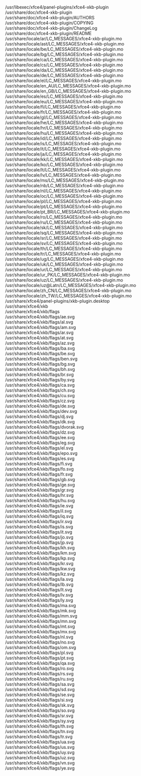 /usr/libexec/xfce4/panel-plugins/xfce4-xkb-plugin  
/usr/share/doc/xfce4-xkb-plugin  
/usr/share/doc/xfce4-xkb-plugin/AUTHORS  
/usr/share/doc/xfce4-xkb-plugin/COPYING  
/usr/share/doc/xfce4-xkb-plugin/ChangeLog  
/usr/share/doc/xfce4-xkb-plugin/README  
/usr/share/locale/ar/LC\_MESSAGES/xfce4-xkb-plugin.mo  
/usr/share/locale/ast/LC\_MESSAGES/xfce4-xkb-plugin.mo  
/usr/share/locale/be/LC\_MESSAGES/xfce4-xkb-plugin.mo  
/usr/share/locale/bg/LC\_MESSAGES/xfce4-xkb-plugin.mo  
/usr/share/locale/ca/LC\_MESSAGES/xfce4-xkb-plugin.mo  
/usr/share/locale/cs/LC\_MESSAGES/xfce4-xkb-plugin.mo  
/usr/share/locale/da/LC\_MESSAGES/xfce4-xkb-plugin.mo  
/usr/share/locale/de/LC\_MESSAGES/xfce4-xkb-plugin.mo  
/usr/share/locale/el/LC\_MESSAGES/xfce4-xkb-plugin.mo  
/usr/share/locale/en\_AU/LC\_MESSAGES/xfce4-xkb-plugin.mo  
/usr/share/locale/en\_GB/LC\_MESSAGES/xfce4-xkb-plugin.mo  
/usr/share/locale/es/LC\_MESSAGES/xfce4-xkb-plugin.mo  
/usr/share/locale/eu/LC\_MESSAGES/xfce4-xkb-plugin.mo  
/usr/share/locale/fi/LC\_MESSAGES/xfce4-xkb-plugin.mo  
/usr/share/locale/fr/LC\_MESSAGES/xfce4-xkb-plugin.mo  
/usr/share/locale/gl/LC\_MESSAGES/xfce4-xkb-plugin.mo  
/usr/share/locale/he/LC\_MESSAGES/xfce4-xkb-plugin.mo  
/usr/share/locale/hr/LC\_MESSAGES/xfce4-xkb-plugin.mo  
/usr/share/locale/hu/LC\_MESSAGES/xfce4-xkb-plugin.mo  
/usr/share/locale/id/LC\_MESSAGES/xfce4-xkb-plugin.mo  
/usr/share/locale/is/LC\_MESSAGES/xfce4-xkb-plugin.mo  
/usr/share/locale/it/LC\_MESSAGES/xfce4-xkb-plugin.mo  
/usr/share/locale/ja/LC\_MESSAGES/xfce4-xkb-plugin.mo  
/usr/share/locale/kk/LC\_MESSAGES/xfce4-xkb-plugin.mo  
/usr/share/locale/ko/LC\_MESSAGES/xfce4-xkb-plugin.mo  
/usr/share/locale/lt/LC\_MESSAGES/xfce4-xkb-plugin.mo  
/usr/share/locale/lv/LC\_MESSAGES/xfce4-xkb-plugin.mo  
/usr/share/locale/ms/LC\_MESSAGES/xfce4-xkb-plugin.mo  
/usr/share/locale/nb/LC\_MESSAGES/xfce4-xkb-plugin.mo  
/usr/share/locale/nl/LC\_MESSAGES/xfce4-xkb-plugin.mo  
/usr/share/locale/oc/LC\_MESSAGES/xfce4-xkb-plugin.mo  
/usr/share/locale/pl/LC\_MESSAGES/xfce4-xkb-plugin.mo  
/usr/share/locale/pt/LC\_MESSAGES/xfce4-xkb-plugin.mo  
/usr/share/locale/pt\_BR/LC\_MESSAGES/xfce4-xkb-plugin.mo  
/usr/share/locale/ro/LC\_MESSAGES/xfce4-xkb-plugin.mo  
/usr/share/locale/ru/LC\_MESSAGES/xfce4-xkb-plugin.mo  
/usr/share/locale/sk/LC\_MESSAGES/xfce4-xkb-plugin.mo  
/usr/share/locale/sq/LC\_MESSAGES/xfce4-xkb-plugin.mo  
/usr/share/locale/sr/LC\_MESSAGES/xfce4-xkb-plugin.mo  
/usr/share/locale/sv/LC\_MESSAGES/xfce4-xkb-plugin.mo  
/usr/share/locale/th/LC\_MESSAGES/xfce4-xkb-plugin.mo  
/usr/share/locale/tr/LC\_MESSAGES/xfce4-xkb-plugin.mo  
/usr/share/locale/ug/LC\_MESSAGES/xfce4-xkb-plugin.mo  
/usr/share/locale/uk/LC\_MESSAGES/xfce4-xkb-plugin.mo  
/usr/share/locale/ur/LC\_MESSAGES/xfce4-xkb-plugin.mo  
/usr/share/locale/ur\_PK/LC\_MESSAGES/xfce4-xkb-plugin.mo  
/usr/share/locale/uz/LC\_MESSAGES/xfce4-xkb-plugin.mo  
/usr/share/locale/uz@Latn/LC\_MESSAGES/xfce4-xkb-plugin.mo  
/usr/share/locale/zh\_CN/LC\_MESSAGES/xfce4-xkb-plugin.mo  
/usr/share/locale/zh\_TW/LC\_MESSAGES/xfce4-xkb-plugin.mo  
/usr/share/xfce4/panel-plugins/xkb-plugin.desktop  
/usr/share/xfce4/xkb  
/usr/share/xfce4/xkb/flags  
/usr/share/xfce4/xkb/flags/ae.svg  
/usr/share/xfce4/xkb/flags/al.svg  
/usr/share/xfce4/xkb/flags/am.svg  
/usr/share/xfce4/xkb/flags/ar.svg  
/usr/share/xfce4/xkb/flags/at.svg  
/usr/share/xfce4/xkb/flags/az.svg  
/usr/share/xfce4/xkb/flags/ba.svg  
/usr/share/xfce4/xkb/flags/be.svg  
/usr/share/xfce4/xkb/flags/ben.svg  
/usr/share/xfce4/xkb/flags/bg.svg  
/usr/share/xfce4/xkb/flags/bh.svg  
/usr/share/xfce4/xkb/flags/br.svg  
/usr/share/xfce4/xkb/flags/by.svg  
/usr/share/xfce4/xkb/flags/ca.svg  
/usr/share/xfce4/xkb/flags/ch.svg  
/usr/share/xfce4/xkb/flags/cu.svg  
/usr/share/xfce4/xkb/flags/cz.svg  
/usr/share/xfce4/xkb/flags/de.svg  
/usr/share/xfce4/xkb/flags/dev.svg  
/usr/share/xfce4/xkb/flags/dj.svg  
/usr/share/xfce4/xkb/flags/dk.svg  
/usr/share/xfce4/xkb/flags/dvorak.svg  
/usr/share/xfce4/xkb/flags/dz.svg  
/usr/share/xfce4/xkb/flags/ee.svg  
/usr/share/xfce4/xkb/flags/eg.svg  
/usr/share/xfce4/xkb/flags/el.svg  
/usr/share/xfce4/xkb/flags/epo.svg  
/usr/share/xfce4/xkb/flags/es.svg  
/usr/share/xfce4/xkb/flags/fi.svg  
/usr/share/xfce4/xkb/flags/fo.svg  
/usr/share/xfce4/xkb/flags/fr.svg  
/usr/share/xfce4/xkb/flags/gb.svg  
/usr/share/xfce4/xkb/flags/ge.svg  
/usr/share/xfce4/xkb/flags/gr.svg  
/usr/share/xfce4/xkb/flags/hr.svg  
/usr/share/xfce4/xkb/flags/hu.svg  
/usr/share/xfce4/xkb/flags/ie.svg  
/usr/share/xfce4/xkb/flags/il.svg  
/usr/share/xfce4/xkb/flags/iq.svg  
/usr/share/xfce4/xkb/flags/ir.svg  
/usr/share/xfce4/xkb/flags/is.svg  
/usr/share/xfce4/xkb/flags/it.svg  
/usr/share/xfce4/xkb/flags/jo.svg  
/usr/share/xfce4/xkb/flags/jp.svg  
/usr/share/xfce4/xkb/flags/kh.svg  
/usr/share/xfce4/xkb/flags/km.svg  
/usr/share/xfce4/xkb/flags/kp.svg  
/usr/share/xfce4/xkb/flags/kr.svg  
/usr/share/xfce4/xkb/flags/kw.svg  
/usr/share/xfce4/xkb/flags/kz.svg  
/usr/share/xfce4/xkb/flags/la.svg  
/usr/share/xfce4/xkb/flags/lb.svg  
/usr/share/xfce4/xkb/flags/lt.svg  
/usr/share/xfce4/xkb/flags/lv.svg  
/usr/share/xfce4/xkb/flags/ly.svg  
/usr/share/xfce4/xkb/flags/ma.svg  
/usr/share/xfce4/xkb/flags/mk.svg  
/usr/share/xfce4/xkb/flags/mm.svg  
/usr/share/xfce4/xkb/flags/mn.svg  
/usr/share/xfce4/xkb/flags/mt.svg  
/usr/share/xfce4/xkb/flags/mx.svg  
/usr/share/xfce4/xkb/flags/nl.svg  
/usr/share/xfce4/xkb/flags/no.svg  
/usr/share/xfce4/xkb/flags/om.svg  
/usr/share/xfce4/xkb/flags/pl.svg  
/usr/share/xfce4/xkb/flags/pt.svg  
/usr/share/xfce4/xkb/flags/qa.svg  
/usr/share/xfce4/xkb/flags/ro.svg  
/usr/share/xfce4/xkb/flags/rs.svg  
/usr/share/xfce4/xkb/flags/ru.svg  
/usr/share/xfce4/xkb/flags/sa.svg  
/usr/share/xfce4/xkb/flags/sd.svg  
/usr/share/xfce4/xkb/flags/se.svg  
/usr/share/xfce4/xkb/flags/si.svg  
/usr/share/xfce4/xkb/flags/sk.svg  
/usr/share/xfce4/xkb/flags/so.svg  
/usr/share/xfce4/xkb/flags/sr.svg  
/usr/share/xfce4/xkb/flags/sy.svg  
/usr/share/xfce4/xkb/flags/th.svg  
/usr/share/xfce4/xkb/flags/tn.svg  
/usr/share/xfce4/xkb/flags/tr.svg  
/usr/share/xfce4/xkb/flags/ua.svg  
/usr/share/xfce4/xkb/flags/us.svg  
/usr/share/xfce4/xkb/flags/uy.svg  
/usr/share/xfce4/xkb/flags/uz.svg  
/usr/share/xfce4/xkb/flags/vn.svg  
/usr/share/xfce4/xkb/flags/ye.svg  
